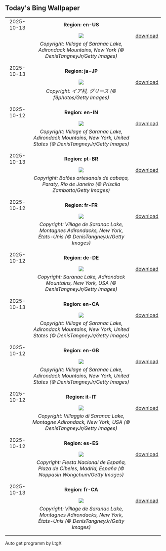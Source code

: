 ## Today's Bing Wallpaper
|      |      |      |
| :----: | :----: | :----: |
|2025-10-13|**Region: en-US**||
||![](https://www.bing.com/th?id=OHR.SaranacLake_EN-US0445660450_UHD.jpg&pid=hp&w=1152&h=648&rs=1&c=4)| [download](https://www.bing.com/th?id=OHR.SaranacLake_EN-US0445660450_UHD.jpg)|
||*Copyright: Village of Saranac Lake, Adirondack Mountains, New York (© DenisTangneyJr/Getty Images)*
||
|||
|2025-10-13|**Region: ja-JP**||
||![](https://www.bing.com/th?id=OHR.OiaSantorini_JA-JP8051360298_UHD.jpg&pid=hp&w=1152&h=648&rs=1&c=4)| [download](https://www.bing.com/th?id=OHR.OiaSantorini_JA-JP8051360298_UHD.jpg)|
||*Copyright: イア村, グリース (© f9photos/Getty Images)*
||
|||
|2025-10-12|**Region: en-IN**||
||![](https://www.bing.com/th?id=OHR.SaranacLake_EN-IN0774753637_UHD.jpg&pid=hp&w=1152&h=648&rs=1&c=4)| [download](https://www.bing.com/th?id=OHR.SaranacLake_EN-IN0774753637_UHD.jpg)|
||*Copyright: Village of Saranac Lake, Adirondack Mountains, New York, United States (© DenisTangneyJr/Getty Images)*
||
|||
|2025-10-13|**Region: pt-BR**||
||![](https://www.bing.com/th?id=OHR.DiaCriancas_PT-BR4646526292_UHD.jpg&pid=hp&w=1152&h=648&rs=1&c=4)| [download](https://www.bing.com/th?id=OHR.DiaCriancas_PT-BR4646526292_UHD.jpg)|
||*Copyright: Balões artesanais de cabaça, Paraty, Rio de Janeiro (© Priscila Zambotto/Getty Images)*
||
|||
|2025-10-12|**Region: fr-FR**||
||![](https://www.bing.com/th?id=OHR.SaranacLake_FR-FR2186767346_UHD.jpg&pid=hp&w=1152&h=648&rs=1&c=4)| [download](https://www.bing.com/th?id=OHR.SaranacLake_FR-FR2186767346_UHD.jpg)|
||*Copyright: Village de Saranac Lake, Montagnes Adirondacks, New York, États-Unis (© DenisTangneyJr/Getty Images)*
||
|||
|2025-10-12|**Region: de-DE**||
||![](https://www.bing.com/th?id=OHR.SaranacLake_DE-DE3608042378_UHD.jpg&pid=hp&w=1152&h=648&rs=1&c=4)| [download](https://www.bing.com/th?id=OHR.SaranacLake_DE-DE3608042378_UHD.jpg)|
||*Copyright: Saranac Lake, Adirondack Mountains, New York, USA (© DenisTangneyJr/Getty Images)*
||
|||
|2025-10-13|**Region: en-CA**||
||![](https://www.bing.com/th?id=OHR.SaranacLake_EN-CA8587691019_UHD.jpg&pid=hp&w=1152&h=648&rs=1&c=4)| [download](https://www.bing.com/th?id=OHR.SaranacLake_EN-CA8587691019_UHD.jpg)|
||*Copyright: Village of Saranac Lake, Adirondack Mountains, New York, United States (© DenisTangneyJr/Getty Images)*
||
|||
|2025-10-12|**Region: en-GB**||
||![](https://www.bing.com/th?id=OHR.SaranacLake_EN-GB5589818058_UHD.jpg&pid=hp&w=1152&h=648&rs=1&c=4)| [download](https://www.bing.com/th?id=OHR.SaranacLake_EN-GB5589818058_UHD.jpg)|
||*Copyright: Village of Saranac Lake, Adirondack Mountains, New York, United States (© DenisTangneyJr/Getty Images)*
||
|||
|2025-10-12|**Region: it-IT**||
||![](https://www.bing.com/th?id=OHR.SaranacLake_IT-IT9519344894_UHD.jpg&pid=hp&w=1152&h=648&rs=1&c=4)| [download](https://www.bing.com/th?id=OHR.SaranacLake_IT-IT9519344894_UHD.jpg)|
||*Copyright: Villaggio di Saranac Lake, Montagne Adirondack, New York, USA (© DenisTangneyJr/Getty Images)*
||
|||
|2025-10-12|**Region: es-ES**||
||![](https://www.bing.com/th?id=OHR.DaySpain_ES-ES2088635486_UHD.jpg&pid=hp&w=1152&h=648&rs=1&c=4)| [download](https://www.bing.com/th?id=OHR.DaySpain_ES-ES2088635486_UHD.jpg)|
||*Copyright: Fiesta Nacional de España, Plaza de Cibeles, Madrid, España (© Noppasin Wongchum/Getty Images)*
||
|||
|2025-10-13|**Region: fr-CA**||
||![](https://www.bing.com/th?id=OHR.SaranacLake_FR-CA6110965968_UHD.jpg&pid=hp&w=1152&h=648&rs=1&c=4)| [download](https://www.bing.com/th?id=OHR.SaranacLake_FR-CA6110965968_UHD.jpg)|
||*Copyright: Village de Saranac Lake, Montagnes Adirondacks, New York, États-Unis (© DenisTangneyJr/Getty Images)*
||
|||

Auto get programm by LtgX
